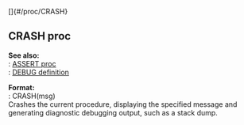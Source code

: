 []{#/proc/CRASH}    
## CRASH proc    
**See also:**    
:   [ASSERT proc](/ref/proc/ASSERT)    
:   [DEBUG definition](/ref/DM/preprocessor/define/DEBUG)    
<!-- -->    
**Format:**    
:   CRASH(msg)    
Crashes the current procedure, displaying the specified message and    
generating diagnostic debugging output, such as a stack dump.  